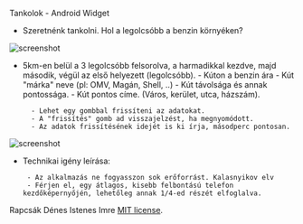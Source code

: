 Tankolok -  Android Widget

- Szeretnénk tankolni. Hol a legolcsóbb a benzin környéken?

![screenshot](http://i.imgur.com/tsaKuLE.jpg)

- 5km-en belül a 3 legolcsóbb felsorolva, a harmadikkal kezdve, majd második, végül az első helyezett (legolcsóbb).
			- Kúton a benzin ára
			- Kút "márka" neve (pl: OMV, Magán, Shell, ..)
			- Kút távolsága és annak pontossága.
			- Kút pontos címe. (Város, kerület, utca, házszám).

		- Lehet egy gombbal frissíteni az adatokat. 
		- A "frissítés" gomb ad visszajelzést, ha megnyomódott.
		- Az adatok frissítésének idejét is ki írja, másodperc pontosan.

![screenshot](http://i.imgur.com/6P3mf4o.png)
		
 - Technikai igény leírása:

		- Az alkalmazás ne fogyasszon sok erőforrást. Kalasnyikov elv
		- Férjen el, egy átlagos, kisebb felbontású telefon kezdőképernyőjén, lehetőleg annak 1/4-ed részét elfoglalva.
		
Rapcsák Dénes
Istenes Imre
[MIT license](https://tldrlegal.com/license/mit-license).